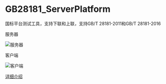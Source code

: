 # GB28181_ServerPlatform
国标平台测试工具，支持下联和上联，支持GB/T 28181-2011和GB/T 28181-2016

服务器

![服务器](https://img-blog.csdnimg.cn/2019112619195798.jpg?x-oss-process=image/watermark,type_ZmFuZ3poZW5naGVpdGk,shadow_10,text_aHR0cHM6Ly9ibG9nLmNzZG4ubmV0L1F1aWNrR0JMaW5r,size_16,color_FFFFFF,t_70)

客户端

![客户端](https://img-blog.csdnimg.cn/20191126192237137.jpg?x-oss-process=image/watermark,type_ZmFuZ3poZW5naGVpdGk,shadow_10,text_aHR0cHM6Ly9ibG9nLmNzZG4ubmV0L1F1aWNrR0JMaW5r,size_16,color_FFFFFF,t_70)

[详细介绍](https://blog.csdn.net/QuickGBLink/article/details/103263391)
